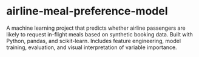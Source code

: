# airline-meal-preference-model
A machine learning project that predicts whether airline passengers are likely to request in-flight meals based on synthetic booking data. Built with Python, pandas, and scikit-learn. Includes feature engineering, model training, evaluation, and visual interpretation of variable importance.

